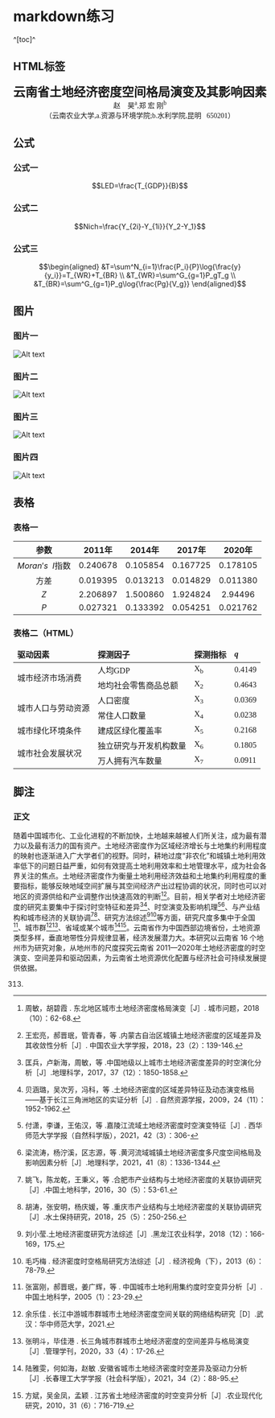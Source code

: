 <script 类型="text/javascript" src="http://cdn.mathjax.org/mathjax/latest/MathJax.js?config=TeX-AMS-MML_HTMLorMML"></script>
<script 类型="text/x-mathjax-config">
  MathJax.Hub。Config({ tex2jax: {inlineMath: [['$', '$']]}, messageStyle: "none" });
</script>
# markdown练习  
^[toc]^  
## HTML标签  
<font face="宋体"><center><font size=5px><b>云南省土地经济密度空间格局演变及其影响因素</font></b>  
赵&nbsp;&nbsp;&nbsp;&nbsp;昊<sup>a</sup>,郑&nbsp;宏&nbsp;刚<sup>b</sup>  
（云南农业大学,a.资源与环境学院;b.水利学院,昆明&nbsp;&nbsp;&nbsp;650201）</font></center>  
## 公式  
### 公式一  
$$LED=\frac{T_{GDP}}{B}$$  
### 公式二  
$$Nich=\frac{Y_{2i}-Y_{1i}}{Y_2-Y_1}$$  
### 公式三  
$$\begin{aligned}  
&T=\sum^N_{i=1}\frac{P_i}{P}\log{\frac{y}{y_i}}=T_{WR}+T_{BR}  \\   
&T_{WR}=\sum^G_{g=1}P_gT_g  \\   
&T_{BR}=\sum^G_{g=1}P_g\log{\frac{Pg}{V_g}}
\end{aligned}$$  
## 图片  
### 图片一  
![Alt text](pic1.jpg)  
### 图片二  
![Alt text](pic2.jpg)  
### 图片三  
![Alt text](pic2.jpg)  
### 图片四  
![Alt text](pic4.jpg)  
## 表格  
### 表格一  
|          参数           |  2011年  |  2014年  |  2017年  |  2020年  |
| :---------------------: | :------: | :------: | :------: | :------: |
| $Moran's\enspace I$指数 | 0.240678 | 0.105854 | 0.167725 | 0.178105 |
|          方差           | 0.019395 | 0.013213 | 0.014829 | 0.011380 |
|           $Z$           | 2.206897 | 1.500860 | 1.924824 | 2.94496  |
|           $P$           | 0.027321 | 0.133392 | 0.054251 | 0.021762 |
### 表格二（HTML）  
<div style="text-align: center;">
    <font face="宋体">
        <table>
            <thead>
                <tr>
                    <td><b>驱动因素</b></td>
                    <td><b>探测因子</b></td>
                    <td><b>探测指标</b></td>
                    <td><b><i>q</i></b></td>
                </tr>
            </thead>
            <tbody>
                <tr>
                    <td rowspan=2>城市经济市场消费</td>
                    <td>人均GDP</td>
                    <td>X<sub>b</sub></td>
                    <td>0.4149</td>
                </tr>
                <tr>
                    <td>地均社会零售商品总额</td>
                    <td>X<sub>2</sub></td>
                    <td>0.4643</td>
                </tr>
                <tr>
                    <td rowspan=2>城市人口与劳动资源</td>
                    <td>人口密度</td>
                    <td>X<sub>3</sub></td>
                    <td>0.0369</td>
                </tr>
                <tr>
                    <td>常住人口数量</td>
                    <td>X<sub>4</sub></td>
                    <td>0.0238</td>
                </tr>
                <tr>
                    <td>城市绿化环境条件</td>
                    <td>建成区绿化覆盖率</td>
                    <td>X<sub>5</sub></td>
                    <td>0.2168</td>
                </tr>
                <tr>
                    <td rowspan=2>城市社会发展状况</td>
                    <td>独立研究与开发机构数量</td>
                    <td>X<sub>6</sub></td>
                    <td>0.1805</td>
                </tr>
                <tr>
                    <td>万人拥有汽车数量</td>
                    <td>X<sub>7</sub></td>
                    <td>0.0911</td>
                </tr>
            </tbody>
        </table>
    </font>
</div>  

## 脚注  
### 正文  
随着中国城市化、工业化进程的不断加快，土地越来越被人们所关注，成为最有潜力以及最有活力的国有资产。土地经济密度作为区域经济增长与土地集约利用程度的映射也逐渐进入广大学者们的视野。同时，耕地过度“非农化”和城镇土地利用效率低下的问题日益严重，如何有效提高土地利用效率和土地管理水平，成为社会各界关注的焦点。土地经济密度作为衡量土地利用经济效益和土地集约利用程度的重要指标，能够反映地域空间扩展与其空间经济产出过程协调的状况，同时也可以对地区的资源供给和产业调整作出快速高效的判断[^1][^2]。目前，相关学者对土地经济密度的研究主要集中于探讨时空特征和差异[^3][^4]、时空演变及影响机理[^5][^6]、与产业结构和城市经济的关联协调[^7][^8]、研究方法综述[^9][^10]等方面，研究尺度多集中于全国[^11]、城市群[^12][^13]、省域或某个城市[^14][^15]。云南省作为中国西部边境省份，土地资源类型多样，垂直地带性分异规律显著，经济发展潜力大。本研究以云南省 16 个地州市为研究对象，从地州市的尺度探究云南省 2011—2020年土地经济密度的时空演变、空间差异和驱动因素，为云南省土地资源优化配置与经济社会可持续发展提供依据。  

[^1]: 周敏，胡碧霞 . 东北地区城市土地经济密度格局演变［J］. 城市问题，2018（10）：62-68.
[^2]: 王宏亮，郝晋珉，管青春，等 .内蒙古自治区城镇土地经济密度的区域差异及其收敛性分析［J］. 中国农业大学学报，2018，23（2）：139-146.
[^3]: 匡兵，卢新海，周敏，等 .中国地级以上城市土地经济密度差异的时空演化分析［J］.地理科学，2017，37（12）：1850-1858.
[^4]: 贝涵璐，吴次芳，冯科，等 .土地经济密度的区域差异特征及动态演变格局——基于长江三角洲地区的实证分析［J］. 自然资源学报，2009，24（11）：1952-1962.
[^5]: 付潇，李谦，王佑汉，等 .嘉陵江流域土地经济密度时空演变特征［J］. 西华师范大学学报（自然科学版），2021，42（3）：306-
313.
[^6]: 梁流涛，杨泞溪，区志源，等 .黄河流域城镇土地经济密度多尺度空间格局及影响因素分析［J］.地理科学，2021，41（8）：1336-1344.
[^7]: 姚飞，陈龙乾，王秉义，等 .合肥市产业结构与土地经济密度的关联协调研究［J］.中国土地科学，2016，30（5）：53-61.
[^8]: 胡涛，张安明，杨庆媛，等 .重庆市产业结构与土地经济密度的关联协调研究［J］.水土保持研究，2018，25（5）：250-256.
[^9]: 刘小莹.土地经济密度研究方法综述［J］.黑龙江农业科学，2018（12）：166-169，175.
[^10]: 毛巧梅 . 经济密度时空格局研究方法综述［J］. 经济视角（下），2013（6）：78-79.
[^11]: 张富刚，郝晋珉，姜广辉，等 . 中国城市土地利用集约度时空变异分析［J］.中国土地科学，2005（1）：23-29.
[^12]: 余乐佳 . 长江中游城市群城市土地经济密度空间关联的网络结构研究［D］.武汉：华中师范大学，2021.
[^13]: 张明斗，毕佳港 . 长三角城市群城市土地经济密度的空间差异与格局演变［J］.管理学刊，2020，33（4）：17-26.
[^14]: 陆雅雯，何如海，赵敏 .安徽省城市土地经济密度时空差异及驱动力分析［J］.长春理工大学学报（社会科学版），2021，34（2）：88-95. 
[^15]:方斌，吴金凤，孟颖 . 江苏省土地经济密度的时空变异分析［J］.农业现代化研究，2010，31（6）：716-719.
